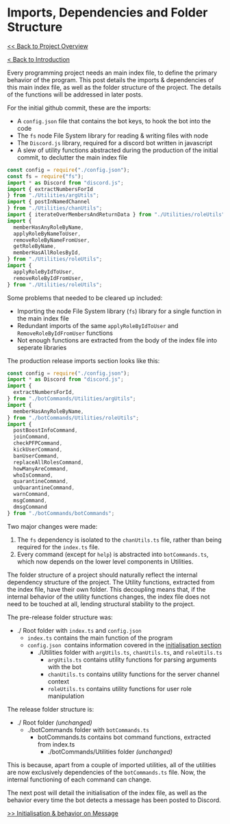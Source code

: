 # Imports, Dependencies and Folder Structure

[<< Back to Project Overview](defenderProject.md)

[< Back to Introduction](introduction.md)

Every programming project needs an main index file, to define the primary behavior of the program. This post details the imports & dependencies of this main index file, as well as the folder structure of the project. The details of the functions will be addressed in later posts.

For the initial github commit, these are the imports:
- A `config.json` file that contains the bot keys, to hook the bot into the code
- The `fs` node File System library for reading & writing files with node
- The `Discord.js` library, required for a discord bot written in javascript
- A slew of utility functions abstracted during the production of the initial commit, to declutter the main index file

```typescript
const config = require("./config.json");
const fs = require("fs");
import * as Discord from "discord.js";
import { extractNumbersForId 
} from "./Utilities/argUtils";
import { postInNamedChannel 
} from "./Utilities/chanUtils";
import { iterateOverMembersAndReturnData } from "./Utilities/roleUtils";
import {
  memberHasAnyRoleByName,
  applyRoleByNameToUser,
  removeRoleByNameFromUser,
  getRoleByName,
  memberHasAllRolesById,
} from "./Utilities/roleUtils";
import {
  applyRoleByIdToUser,
  removeRoleByIdFromUser,
} from "./Utilities/roleUtils";
```

Some problems that needed to be cleared up included:
- Importing the node File System library (`fs`) library for a single function in the main index file
- Redundant imports of the same `applyRoleByIdToUser` and `RemoveRoleByIdFromUser` functions
- Not enough functions are extracted from the body of the index file into seperate libraries

The production release imports section looks like this:

```typescript
const config = require("./config.json");
import * as Discord from "discord.js";
import { 
  extractNumbersForId,
} from "./botCommands/Utilities/argUtils";
import {
  memberHasAnyRoleByName,
} from "./botCommands/Utilities/roleUtils";
import {
  postBoostInfoCommand,
  joinCommand,
  checkPFPCommand,
  kickUserCommand,
  banUserCommand,
  replaceAllRolesCommand,
  howManyAreCommand,
  whoIsCommand,
  quarantineCommand,
  unQuarantineCommand,
  warnCommand,
  msgCommand,
  dmsgCommand
} from "./botCommands/botCommands";
```

Two major changes were made:
1. The `fs` dependency is isolated to the `chanUtils.ts` file, rather than being required for the `index.ts` file.
2. Every command (except for `help`) is abstracted into `botCommands.ts`, which now depends on the lower level components in Utilities.

The folder structure of a project should naturally reflect the internal dependency structure of the project. The Utility functions, extracted from the index file, have their own folder. This decoupling means that, if the internal behavior of the utility functions changes, the index file does not need to be touched at all, lending structural stability to the project.

The pre-release folder structure was:

- ./ Root folder with `index.ts` and `config.json`
  - `index.ts` contains the main function of the program
  - `config.json `contains information covered in the [initialisation section](initialisation.md)
    - ./Utilities folder with `argUtils.ts`, `chanUtils.ts`, and `roleUtils.ts`
      - `argUtils.ts` contains utility functions for parsing arguments with the bot
      - `chanUtils.ts` contains utility functions for the server channel context
      - `roleUtils.ts` contains utility functions for user role manipulation

The release folder structure is:

- ./ Root folder *(unchanged)*
  - ./botCommands folder with `botCommands.ts`
    - botCommands.ts contains bot command functions, extracted from index.ts
      - ./botCommands/Utilities folder *(unchanged)*
      
This is because, apart from a couple of imported utilities, all of the utilities are now exclusively dependencies of the `botCommands.ts` file. Now, the internal functioning of each command can change.

The next post will detail the initialisation of the index file, as well as the behavior every time the bot detects a message has been posted to Discord.

[>> Initialisation & behavior on Message](initialisationAndOnMessage.md)
      
